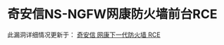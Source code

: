# 奇安信NS-NGFW网康防火墙前台RCE
此漏洞详细情况更新于： [奇安信 网康下一代防火墙 RCE](#root/9qkX6frCsu3x/DOZw83AbKCdo/zLpgwEgVPOgs/tX81vEgFEn5X/WsbeFLDOdwvl)